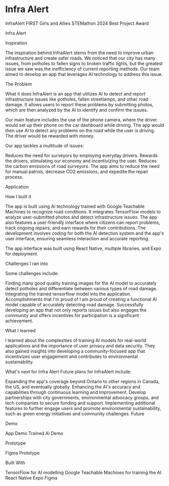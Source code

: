 # Infra Alert

InfraAlert
FIRST Girls and Allies STEMathon 2024 Best Project Award

Infra Alert

Inspiration

The inspiration behind InfraAlert stems from the need to improve urban infrastructure and create safer roads. We noticed that our city has many issues, from potholes to fallen signs to broken traffic lights, but the greatest issue we saw was the inefficiency of current reporting methods. Our team aimed to develop an app that leverages AI technology to address this issue.

The Problem

What it does
InfraAlert is an app that utilizes AI to detect and report infrastructure issues like potholes, fallen streetlamps, and other road damage. It allows users to report these problems by submitting photos, which are then analyzed by the AI to identify and confirm the issues.

Our main feature includes the use of the phone camera, where the driver would set up their phone on the car dashboard while driving. The app would then use AI to detect any problems on the road while the user is driving. The driver would be rewarded with money.

Our app tackles a multitude of issues:

Reduces the need for surveyors by employing everyday drivers.
Rewards the drivers, stimulating our economy and incentivizing the user.
Reduces the carbon emissions of road surveyors.
The app aims to reduce the need for manual patrols, decrease CO2 emissions, and expedite the repair process.

Application

How I built it

The app is built using AI technology trained with Google Teachable Machines to recognize road conditions. It integrates TensorFlow models to analyze user-submitted photos and detect infrastructure issues. The app also features a user-friendly interface where citizens can report problems, track ongoing repairs, and earn rewards for their contributions. The development involves coding for both the AI detection system and the app's user interface, ensuring seamless interaction and accurate reporting.


The app interface was built using React Native, multiple libraries, and Expo for deployment.



Challenges I ran into


Some challenges include:


Finding many good quality training images for the AI model to accurately detect potholes and differentiate between various types of road damage.
Integrating the trained tensorflow model into the application.
Accomplishments that I'm proud of
I am proud of creating a functional AI model capable of accurately detecting road damage. Successfully developing an app that not only reports issues but also engages the community and offers incentives for participation is a significant achievement.

What I learned


I learned about the complexities of training AI models for real-world applications and the importance of user privacy and data security. They also gained insights into developing a community-focused app that incentivizes user engagement and contributes to environmental sustainability.

What's next for Infra Alert
Future plans for InfraAlert include:

Expanding the app's coverage beyond Ontario to other regions in Canada, the US, and eventually globally.
Enhancing the AI's accuracy and capabilities through continuous learning and improvement.
Develop partnerships with city governments, environmental advocacy groups, and tech companies to secure funding and support.
Implementing additional features to further engage users and promote environmental sustainability, such as green energy initiatives and community challenges.
Future

Demo


App Demo Trained AI Demo

Prototype


Figma Prototype

Built With


TensorFlow for AI modelling
Google Teachable Machines for training the AI
React Native
Expo
Figma
